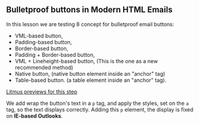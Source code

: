 ## Bulletproof buttons in Modern HTML Emails

In this lesson we are testing 8 concept for bulletproof email buttons:
- VML-based button,
- Padding-based button,
- Border-based button,
- Padding + Border-based button,
- VML + Lineheight-based button, (This is the one as a new recommended method)
- Native button, (native button element inside an "anchor" tag)
- Table-based button. (a table element inside an "anchor" tag).

[Litmus previews for this step](https://litmus.com/checklist/emails/public/d061bd1)

We add wrap the button's text in a `p` tag, and apply the styles, set on
the `a` tag, so the text displays correctly. Adding this `p` element, the display is
fixed on **IE-based Outlooks**.